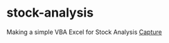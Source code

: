 # stock-analysis
Making a simple VBA Excel for Stock Analysis
[Capture](https://github.com/jamesmoonusa/stock-analysis/blob/main/Stock_Capture.PNG)
